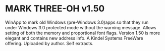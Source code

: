 # MARK THREE-OH v1.50

WinApp to mark old Windows (pre-Windows 3.0)apps so that they run under Windows 3.0 protected mode without the warning message. Allows setting of both the memory and proportional font flags. Version 1.50 is more elegant and contains new address info. A Kindel Systems FreeWare offering. Uploaded by author. Self extracts.
